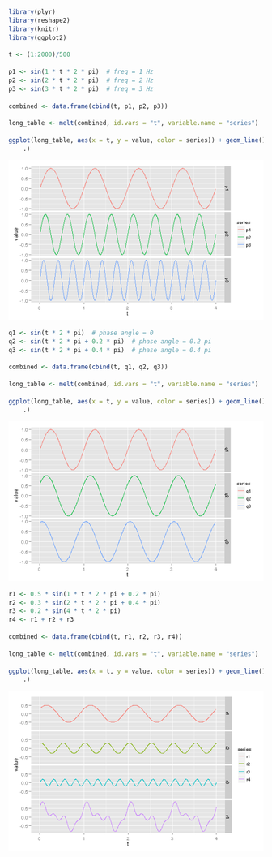 
```r
library(plyr)
library(reshape2)
library(knitr)
library(ggplot2)

t <- (1:2000)/500

p1 <- sin(1 * t * 2 * pi)  # freq = 1 Hz
p2 <- sin(2 * t * 2 * pi)  # freq = 2 Hz
p3 <- sin(3 * t * 2 * pi)  # freq = 3 Hz

combined <- data.frame(cbind(t, p1, p2, p3))

long_table <- melt(combined, id.vars = "t", variable.name = "series")

ggplot(long_table, aes(x = t, y = value, color = series)) + geom_line() + facet_grid(series ~ 
    .)
```

![plot of chunk unnamed-chunk-1](figure/unnamed-chunk-1.png) 



```r
q1 <- sin(t * 2 * pi)  # phase angle = 0
q2 <- sin(t * 2 * pi + 0.2 * pi)  # phase angle = 0.2 pi
q3 <- sin(t * 2 * pi + 0.4 * pi)  # phase angle = 0.4 pi

combined <- data.frame(cbind(t, q1, q2, q3))

long_table <- melt(combined, id.vars = "t", variable.name = "series")

ggplot(long_table, aes(x = t, y = value, color = series)) + geom_line() + facet_grid(series ~ 
    .)
```

![plot of chunk unnamed-chunk-2](figure/unnamed-chunk-2.png) 



```r
r1 <- 0.5 * sin(1 * t * 2 * pi + 0.2 * pi)
r2 <- 0.3 * sin(2 * t * 2 * pi + 0.4 * pi)
r3 <- 0.2 * sin(4 * t * 2 * pi)
r4 <- r1 + r2 + r3

combined <- data.frame(cbind(t, r1, r2, r3, r4))

long_table <- melt(combined, id.vars = "t", variable.name = "series")

ggplot(long_table, aes(x = t, y = value, color = series)) + geom_line() + facet_grid(series ~ 
    .)
```

![plot of chunk unnamed-chunk-3](figure/unnamed-chunk-3.png) 

